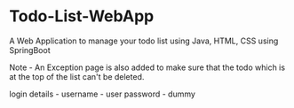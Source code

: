 # Todo-List-WebApp
A Web Application to manage your todo list using Java, HTML, CSS using SpringBoot

Note - An Exception page is also added to make sure that the todo which is at the top of the list can't be deleted.

login details - 
username - user
password - dummy

